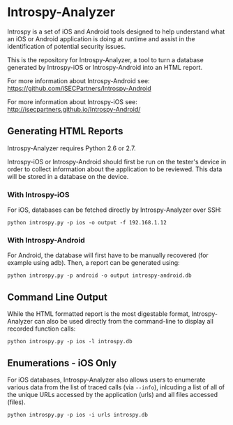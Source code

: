 Introspy-Analyzer
=================

Introspy is a set of iOS and Android tools designed to help understand what an
iOS or Android application is doing at runtime and assist in the identification
of potential security issues.

This is the repository for Introspy-Analyzer, a tool to turn a database
generated by Introspy-iOS or Introspy-Android into an HTML report.

For more information about Introspy-Android see:
https://github.com/iSECPartners/Introspy-Android

For more information about Introspy-iOS see:
http://isecpartners.github.io/Introspy-Android/


Generating HTML Reports
-----------------------

Introspy-Analyzer requires Python 2.6 or 2.7.

Introspy-iOS or Introspy-Android should first be run on the tester's device in
order to collect information about the application to be reviewed. This data
will be stored in a database on the device.


### With Introspy-iOS

For iOS, databases can be fetched directly by Introspy-Analyzer over SSH:

    python introspy.py -p ios -o output -f 192.168.1.12


### With Introspy-Android

For Android, the database will first have to be manually recovered (for example
using adb). Then, a report can be generated using:

    python introspy.py -p android -o output introspy-android.db


Command Line Output
-------------------

While the HTML formatted report is the most digestable format, Introspy-Analyzer
can also be used directly from the command-line to display all recorded function
calls:

    python introspy.py -p ios -l introspy.db


Enumerations - iOS Only
-----------------------

For iOS databases, Introspy-Analyzer also allows users to enumerate various data
from the list of traced calls (via `--info`), inlcuding a list of all of the
unique URLs accessed by the application (urls) and all files accessed (files).

    python introspy.py -p ios -i urls introspy.db


